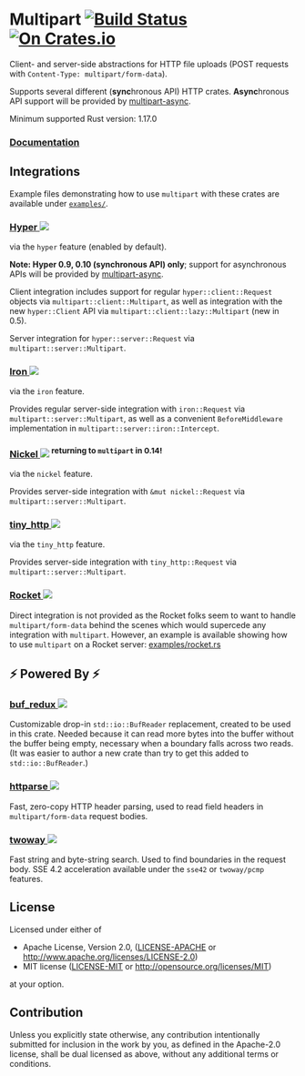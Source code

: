 # Multipart [![Build Status](https://travis-ci.org/abonander/multipart.svg?branch=master)](https://travis-ci.org/abonander/multipart) [![On Crates.io](https://img.shields.io/crates/v/multipart.svg)](https://crates.io/crates/multipart)

Client- and server-side abstractions for HTTP file uploads (POST requests with  `Content-Type: multipart/form-data`).

Supports several different (**sync**hronous API) HTTP crates. 
**Async**hronous API support will be provided by [multipart-async].

Minimum supported Rust version: 1.17.0

### [Documentation](http://docs.rs/multipart/)

## Integrations

Example files demonstrating how to use `multipart` with these crates are available under [`examples/`](examples).

### [Hyper ![](https://img.shields.io/crates/v/hyper.svg)](https://crates.io/crates/hyper) 
via the `hyper` feature (enabled by default). 

**Note: Hyper 0.9, 0.10 (synchronous API) only**; support for asynchronous APIs will be provided by [multipart-async].
 
Client integration includes support for regular `hyper::client::Request` objects via `multipart::client::Multipart`, as well
as integration with the new `hyper::Client` API via `multipart::client::lazy::Multipart` (new in 0.5).

Server integration for `hyper::server::Request` via `multipart::server::Multipart`.

### [Iron ![](https://img.shields.io/crates/v/iron.svg)](https://crates.io/crates/iron) 
via the `iron` feature.

Provides regular server-side integration with `iron::Request` via `multipart::server::Multipart`, 
as well as a convenient `BeforeMiddleware` implementation in `multipart::server::iron::Intercept`.

### [Nickel ![](https://img.shields.io/crates/v/nickel.svg)](https://crates.io/crates/nickel) <sup>returning to `multipart` in 0.14!</sup>
via the `nickel` feature.

Provides server-side integration with `&mut nickel::Request` via `multipart::server::Multipart`. 

### [tiny_http ![](https://img.shields.io/crates/v/tiny_http.svg)](https://crates.io/crates/tiny_http)
via the `tiny_http` feature.

Provides server-side integration with `tiny_http::Request` via `multipart::server::Multipart`.

### [Rocket ![](https://img.shields.io/crates/v/rocket.svg)](https://crates.io/crates/rocket)

Direct integration is not provided as the Rocket folks seem to want to handle `multipart/form-data`
behind the scenes which would supercede any integration with `multipart`. However, an example is available
showing how to use `multipart` on a Rocket server: [examples/rocket.rs](examples/rocket.rs)

## ⚡ Powered By ⚡

### [buf_redux ![](https://img.shields.io/crates/v/buf_redux.svg)](https://crates.io/crates/buf_redux)

Customizable drop-in `std::io::BufReader` replacement, created to be used in this crate.
Needed because it can read more bytes into the buffer without the buffer being empty, necessary
when a boundary falls across two reads. (It was easier to author a new crate than try to get this added
to `std::io::BufReader`.)

### [httparse ![](https://img.shields.io/crates/v/httparse.svg)](https://crates.io/crates/httparse)

Fast, zero-copy HTTP header parsing, used to read field headers in `multipart/form-data` request bodies.

### [twoway ![](https://img.shields.io/crates/v/twoway.svg)](https://crates.io/crates/twoway)

Fast string and byte-string search. Used to find boundaries in the request body. SSE 4.2 acceleration available
under the `sse42` or `twoway/pcmp` features.

## License

Licensed under either of

 * Apache License, Version 2.0, ([LICENSE-APACHE](LICENSE-APACHE) or http://www.apache.org/licenses/LICENSE-2.0)
 * MIT license ([LICENSE-MIT](LICENSE-MIT) or http://opensource.org/licenses/MIT)

at your option.

## Contribution

Unless you explicitly state otherwise, any contribution intentionally submitted
for inclusion in the work by you, as defined in the Apache-2.0 license, shall be dual licensed as above, without any
additional terms or conditions.

[multipart-async]: https://github.com/abonander/multipart-async
